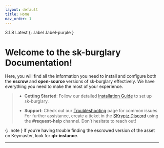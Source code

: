 ```yaml
---
layout: default
title: Home
nav_order: 1
---
```


3.1.8 Latest
{: .label .label-purple }

# Welcome to the sk-burglary Documentation!

Here, you will find all the information you need to install and configure both the **escrow** and **open-source** versions of sk-burglary effectively. We have everything you need to make the most of your experience.

> - **Getting Started**: Follow our detailed [Installation Guide](https://mknzz.github.io/burglary-docs/install.html) to set up sk-burglary.
>
> - **Support**: Check out our [Troubleshooting](https://mknzz.github.io/burglary-docs/troubleshooting.html) page for common issues. For further assistance, create a ticket in the [SKryptz Discord](https://discord.com/invite/7adPGz93SU) using the **#request-help** channel. Don’t hesitate to reach out! 

{: .note }
If you’re having trouble finding the escrowed version of the asset on Keymaster, look for **qb-instance**.

----
[Just the Docs]: https://just-the-docs.github.io/just-the-docs/
[GitHub Pages]: https://docs.github.com/en/pages
[README]: https://github.com/just-the-docs/just-the-docs-template/blob/main/README.md
[Jekyll]: https://jekyllrb.com
[GitHub Pages / Actions workflow]: https://github.blog/changelog/2022-07-27-github-pages-custom-github-actions-workflows-beta/
[use this template]: https://github.com/just-the-docs/just-the-docs-template/generate

